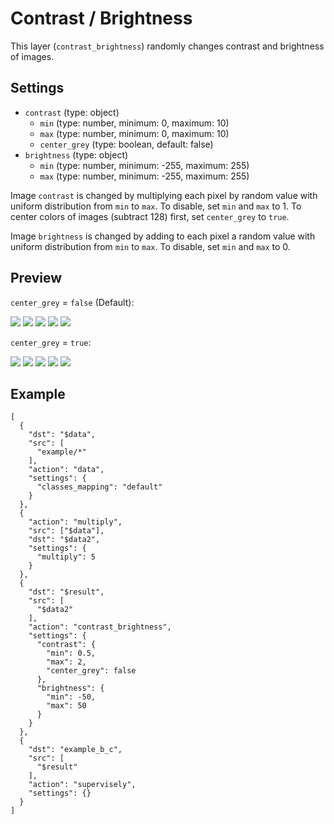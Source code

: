 # Contrast / Brightness

This layer \(`contrast_brightness`\) randomly changes contrast and brightness of images.

## Settings

* `contrast` \(type: object\)
  * `min` \(type: number, minimum: 0, maximum: 10\)
  * `max` \(type: number, minimum: 0, maximum: 10\)
  * `center_grey` \(type: boolean, default: false\)
* `brightness` \(type: object\)
  * `min` \(type: number, minimum: -255, maximum: 255\)
  * `max` \(type: number, minimum: -255, maximum: 255\)

Image `contrast` is changed by multiplying each pixel by random value with uniform distribution from `min` to `max`. To disable, set `min` and `max` to 1. To center colors of images \(subtract 128\) first, set `center_grey` to `true`.

Image `brightness` is changed by adding to each pixel a random value with uniform distribution from `min` to `max`. To disable, set `min` and `max` to 0.

## Preview

`center_grey` = `false` \(Default\):

 ![](../../../.gitbook/assets/1%20%281%29.jpg) ![](../../../.gitbook/assets/2%20%281%29.jpg) ![](../../../.gitbook/assets/3.jpg) ![](../../../.gitbook/assets/4.jpg) ![](../../../.gitbook/assets/5%20%281%29.jpg)

`center_grey` = `true`:

 ![](../../../.gitbook/assets/1.jpg) ![](../../../.gitbook/assets/2.jpg) ![](../../../.gitbook/assets/3%20%281%29.jpg) ![](../../../.gitbook/assets/4%20%281%29.jpg) ![](../../../.gitbook/assets/5.jpg)

## Example

```text
[
  {
    "dst": "$data",
    "src": [
      "example/*"
    ],
    "action": "data",
    "settings": {
      "classes_mapping": "default"
    }
  },
  {
    "action": "multiply",
    "src": ["$data"],
    "dst": "$data2",
    "settings": {
      "multiply": 5
    }
  },
  {
    "dst": "$result",
    "src": [
      "$data2"
    ],
    "action": "contrast_brightness",
    "settings": {
      "contrast": {
        "min": 0.5,
        "max": 2,
        "center_grey": false
      },
      "brightness": {
        "min": -50,
        "max": 50
      }
    }
  },
  {
    "dst": "example_b_c",
    "src": [
      "$result"
    ],
    "action": "supervisely",
    "settings": {}
  }
]
```

